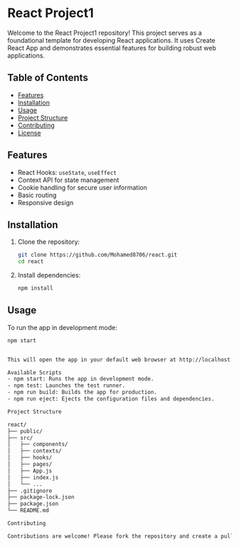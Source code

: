 # React Project1

Welcome to the React Project1 repository! This project serves as a foundational template for developing React applications. It uses Create React App and demonstrates essential features for building robust web applications.

## Table of Contents

- [Features](#features)
- [Installation](#installation)
- [Usage](#usage)
- [Project Structure](#project-structure)
- [Contributing](#contributing)
- [License](#license)

## Features

- React Hooks: `useState`, `useEffect`
- Context API for state management
- Cookie handling for secure user information
- Basic routing
- Responsive design

## Installation

1. Clone the repository:
    ```sh
    git clone https://github.com/Mohamed8706/react.git
    cd react
    ```

2. Install dependencies:
    ```sh
    npm install
    ```

## Usage

To run the app in development mode:

```sh
npm start


This will open the app in your default web browser at http://localhost:3000.

Available Scripts
- npm start: Runs the app in development mode.
- npm test: Launches the test runner.
- npm run build: Builds the app for production.
- npm run eject: Ejects the configuration files and dependencies.

Project Structure

react/
├── public/
├── src/
│   ├── components/
│   ├── contexts/
│   ├── hooks/
│   ├── pages/
│   ├── App.js
│   ├── index.js
│   └── ...
├── .gitignore
├── package-lock.json
├── package.json
└── README.md

Contributing

Contributions are welcome! Please fork the repository and create a pull request with your changes.
